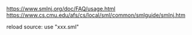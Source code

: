 https://www.smlnj.org/doc/FAQ/usage.html
https://www.cs.cmu.edu/afs/cs/local/sml/common/smlguide/smlnj.htm

reload source: use "xxx.sml"
